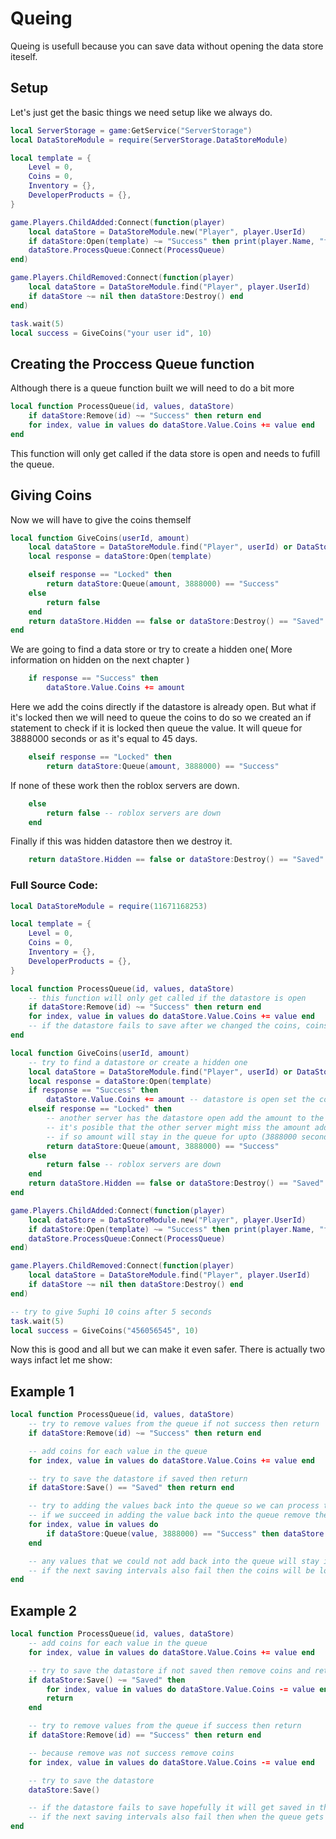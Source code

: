 # Queing
Queing is usefull because you can save data without opening the data store iteself.

## Setup
Let's just get the basic things we need setup like we always do.
```lua
local ServerStorage = game:GetService("ServerStorage")
local DataStoreModule = require(ServerStorage.DataStoreModule)

local template = {
    Level = 0,
    Coins = 0,
    Inventory = {},
    DeveloperProducts = {},
}

game.Players.ChildAdded:Connect(function(player)
    local dataStore = DataStoreModule.new("Player", player.UserId)
    if dataStore:Open(template) ~= "Success" then print(player.Name, "failed to open") return end
    dataStore.ProcessQueue:Connect(ProcessQueue)
end)

game.Players.ChildRemoved:Connect(function(player)
    local dataStore = DataStoreModule.find("Player", player.UserId)
    if dataStore ~= nil then dataStore:Destroy() end
end)

task.wait(5)
local success = GiveCoins("your user id", 10)
```

## Creating the Proccess Queue function

Although there is a queue function built we will need to do a bit more
```lua
local function ProcessQueue(id, values, dataStore)
    if dataStore:Remove(id) ~= "Success" then return end
    for index, value in values do dataStore.Value.Coins += value end
end
```
This function will only get called if the data store is open and needs to fufill the queue.

## Giving Coins

Now we will have to give the coins themself

```lua
local function GiveCoins(userId, amount)
    local dataStore = DataStoreModule.find("Player", userId) or DataStoreModule.hidden("Player", userId)
    local response = dataStore:Open(template)

    elseif response == "Locked" then
        return dataStore:Queue(amount, 3888000) == "Success"
    else
        return false 
    end
    return dataStore.Hidden == false or dataStore:Destroy() == "Saved" -- if this is a hidden datastore destroy it
end
```
We are going to find a data store or try to create a hidden one( More information on hidden on the next chapter )
```lua
    if response == "Success" then
        dataStore.Value.Coins += amount 
```
Here we add the coins directly if the datastore is already open. But what if it's locked then we will need to queue the coins to do so we created an if statement to check if it is locked then queue the value. It will queue for 3888000 seconds or as it's equal to 45 days. 
```lua
    elseif response == "Locked" then
        return dataStore:Queue(amount, 3888000) == "Success"
```
If none of these work then the roblox servers are down.
```lua
    else
        return false -- roblox servers are down
    end
```
Finally if this was hidden datastore then we destroy it.
```lua
    return dataStore.Hidden == false or dataStore:Destroy() == "Saved" 
```

### Full Source Code:

```lua
local DataStoreModule = require(11671168253)

local template = {
    Level = 0,
    Coins = 0,
    Inventory = {},
    DeveloperProducts = {},
}

local function ProcessQueue(id, values, dataStore)
    -- this function will only get called if the datastore is open
    if dataStore:Remove(id) ~= "Success" then return end
    for index, value in values do dataStore.Value.Coins += value end
    -- if the datastore fails to save after we changed the coins, coins will be lost
end

local function GiveCoins(userId, amount)
    -- try to find a datastore or create a hidden one
    local dataStore = DataStoreModule.find("Player", userId) or DataStoreModule.hidden("Player", userId)
    local response = dataStore:Open(template)
    if response == "Success" then
        dataStore.Value.Coins += amount -- datastore is open set the coins directly
    elseif response == "Locked" then
        -- another server has the datastore open add the amount to the queue so they can process it
        -- it's posible that the other server might miss the amount added to the queue
        -- if so amount will stay in the queue for upto (3888000 seconds / 45 days)
        return dataStore:Queue(amount, 3888000) == "Success"
    else
        return false -- roblox servers are down
    end
    return dataStore.Hidden == false or dataStore:Destroy() == "Saved" -- if this is a hidden datastore destroy it
end

game.Players.ChildAdded:Connect(function(player)
    local dataStore = DataStoreModule.new("Player", player.UserId)
    if dataStore:Open(template) ~= "Success" then print(player.Name, "failed to open") return end
    dataStore.ProcessQueue:Connect(ProcessQueue)
end)

game.Players.ChildRemoved:Connect(function(player)
    local dataStore = DataStoreModule.find("Player", player.UserId)
    if dataStore ~= nil then dataStore:Destroy() end
end)

-- try to give 5uphi 10 coins after 5 seconds
task.wait(5)
local success = GiveCoins("456056545", 10)
```

Now this is good and all but we can make it even safer. There is actually two ways infact let me show:

## Example 1
```lua
local function ProcessQueue(id, values, dataStore)
    -- try to remove values from the queue if not success then return
    if dataStore:Remove(id) ~= "Success" then return end

    -- add coins for each value in the queue
    for index, value in values do dataStore.Value.Coins += value end

    -- try to save the datastore if saved then return
    if dataStore:Save() == "Saved" then return end

    -- try to adding the values back into the queue so we can process them again later
    -- if we succeed in adding the value back into the queue remove the coins so they dont get saved in the next saving intervals
    for index, value in values do
        if dataStore:Queue(value, 3888000) == "Success" then dataStore.Value.Coins -= value end
    end

    -- any values that we could not add back into the queue will stay inside datastore.Value.Coins and hopefully they will get saved in the next saving intervals
    -- if the next saving intervals also fail then the coins will be lost
end
```

## Example 2
```lua
local function ProcessQueue(id, values, dataStore)
    -- add coins for each value in the queue
    for index, value in values do dataStore.Value.Coins += value end

    -- try to save the datastore if not saved then remove coins and return
    if dataStore:Save() ~= "Saved" then
        for index, value in values do dataStore.Value.Coins -= value end
        return
    end

    -- try to remove values from the queue if success then return
    if dataStore:Remove(id) == "Success" then return end

    -- because remove was not success remove coins
    for index, value in values do dataStore.Value.Coins -= value end

    -- try to save the datastore
    dataStore:Save()

    -- if the datastore fails to save hopefully it will get saved in the next saving intervals
    -- if the next saving intervals also fail then when the queue gets processed again and they will get the coins again
end
```